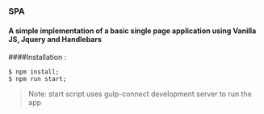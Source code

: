 ### SPA
#### A simple implementation of a basic single page application using Vanilla JS, Jquery and Handlebars

####Installation : 
```
$ npm install;
$ npm run start;
```

> Note: start script uses gulp-connect development server to run the app